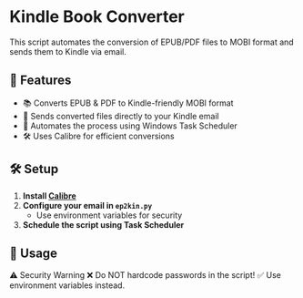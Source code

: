# Kindle Book Converter

This script automates the conversion of EPUB/PDF files to MOBI format and sends them to Kindle via email.

## 🚀 Features
- 📚 Converts EPUB & PDF to Kindle-friendly MOBI format
- 📧 Sends converted files directly to your Kindle email
- 🔄 Automates the process using Windows Task Scheduler
- 🛠️ Uses Calibre for efficient conversions

## 🛠️ Setup  
1. **Install [Calibre](https://calibre-ebook.com/)**
2. **Configure your email in `ep2kin.py`**  
   - Use environment variables for security
3. **Schedule the script using Task Scheduler**  

## 🔄 Usage

⚠️ Security Warning
❌ Do NOT hardcode passwords in the script!
✅ Use environment variables instead.
